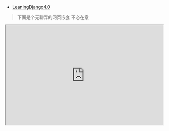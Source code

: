 - [LeaningDjango4.0](src/myknowledge/Django/LeaningDjango4.0.md)

<!-- [RDF API 指南](http://drf.jiuyou.info ':include :type=iframe width=100% height=400px') -->

<!-- [cinwell website](https://cinwell.com ':include :type=iframe width=100% height=400px') -->

<!-- 2 -->


<!-- 3 -->

> 下面是个无聊弄的网页嵌套 不必在意
<div style="position: relative; padding: 30% 45%;">
<iframe style="position: absolute; width: 100%; height: 100%; left: 0; top: 0;" src="http://drf.jiuyou.info" frameborder="1" scrolling="yes" width="320" height="240" allowfullscreen
</iframe>
</div>

<!-- <iframe id="inlineFrameExample"
    title="Inline Frame Example"
    width="300"
    height="200"
    src="https://www.openstreetmap.org/export/embed.html?bbox=-0.004017949104309083%2C51.47612752641776%2C0.00030577182769775396%2C51.478569861898606&layer=mapnik">
</iframe> -->